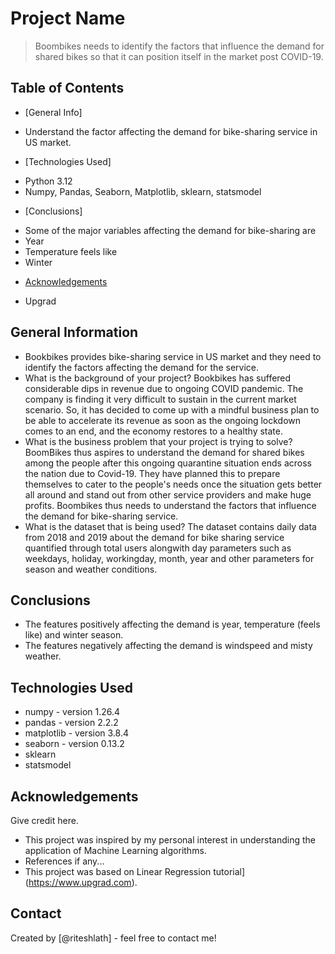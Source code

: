 # Project Name
> Boombikes needs to identify the factors that influence the demand for shared bikes so that it can position itself in the market post COVID-19.


## Table of Contents
* [General Info]
- Understand the factor affecting the demand for bike-sharing service in US market.
* [Technologies Used]
- Python 3.12
- Numpy, Pandas, Seaborn, Matplotlib, sklearn, statsmodel
* [Conclusions]
- Some of the major variables affecting the demand for bike-sharing are
- Year
- Temperature feels like
- Winter
* [Acknowledgements](#acknowledgements)
- Upgrad
<!-- You can include any other section that is pertinent to your problem -->

## General Information
- Bookbikes provides bike-sharing service in US market and they need to identify the factors affecting the demand for the service.
- What is the background of your project?
Bookbikes has suffered considerable dips in revenue due to ongoing COVID pandemic. The company is finding it very difficult to sustain in the current market scenario. So, it has decided to come up with a mindful business plan to be able to accelerate its revenue as soon as the ongoing lockdown comes to an end, and the economy restores to a healthy state.
- What is the business problem that your project is trying to solve?
BoomBikes thus aspires to understand the demand for shared bikes among the people after this ongoing quarantine situation ends across the nation due to Covid-19. They have planned this to prepare themselves to cater to the people's needs once the situation gets better all around and stand out from other service providers and make huge profits.
Boombikes thus needs to understand the factors that influence the demand for bike-sharing service. 
- What is the dataset that is being used?
The dataset contains daily data from 2018 and 2019 about the demand for bike sharing service quantified through total users alongwith day parameters such as weekdays, holiday, workingday, month, year and other parameters for season and weather conditions.  
<!-- You don't have to answer all the questions - just the ones relevant to your project. -->

## Conclusions
- The features positively affecting the demand is year, temperature (feels like) and winter season.
- The features negatively affecting the demand is windspeed and misty weather.

<!-- You don't have to answer all the questions - just the ones relevant to your project. -->


## Technologies Used
- numpy - version 1.26.4
- pandas - version 2.2.2
- matplotlib - version 3.8.4
- seaborn - version 0.13.2
- sklearn
- statsmodel

<!-- As the libraries versions keep on changing, it is recommended to mention the version of library used in this project -->

## Acknowledgements
Give credit here.
- This project was inspired by my personal interest in understanding the application of Machine Learning algorithms.
- References if any...
- This project was based on Linear Regression tutorial](https://www.upgrad.com).


## Contact
Created by [@riteshlath] - feel free to contact me!


<!-- Optional -->
<!-- ## License -->
<!-- This project is open source and available under the [... License](). -->

<!-- You don't have to include all sections - just the one's relevant to your project -->